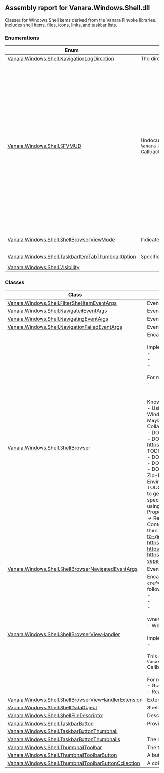 ## Assembly report for Vanara.Windows.Shell.dll
Classes for Windows Shell items derived from the Vanara PInvoke libraries. Includes shell items, files, icons, links, and taskbar lists.
### Enumerations
Enum | Description | Values
---- | ---- | ----
[Vanara.Windows.Shell.NavigationLogDirection](https://github.com/dahall/Vanara/search?l=C%23&q=NavigationLogDirection) | The direction argument for NavigateFromHistory() | Forward, Backward
[Vanara.Windows.Shell.SFVMUD](https://github.com/dahall/Vanara/search?l=C%23&q=SFVMUD) | Undocumented Flags used by `Vanara.PInvoke.Shell32.IShellFolderViewCB.MessageSFVCB(Vanara.PInvoke.Shell32.SFVM,System.IntPtr,System.IntPtr,System.IntPtr@)` Callback Handler. | SFVM_SELECTIONCHANGED, SFVM_DRAWMENUITEM, SFVM_MEASUREMENUITEM, SFVM_EXITMENULOOP, SFVM_VIEWRELEASE, SFVM_GETNAMELENGTH, SFVM_WINDOWCLOSING, SFVM_LISTREFRESHED, SFVM_WINDOWFOCUSED, SFVM_REGISTERCOPYHOOK, SFVM_COPYHOOKCALLBACK, SFVM_ADDINGOBJECT, SFVM_REMOVINGOBJECT, SFVM_GETCOMMANDDIR, SFVM_GETCOLUMNSTREAM, SFVM_CANSELECTALL, SFVM_ISSTRICTREFRESH, SFVM_ISCHILDOBJECT, SFVM_GETEXTVIEWS, SFVM_GET_CUSTOMVIEWINFO, SFVM_ENUMERATEDITEMS, SFVM_GET_VIEW_DATA, SFVM_GET_WEBVIEW_LAYOUT, SFVM_GET_WEBVIEW_CONTENT, SFVM_GET_WEBVIEW_TASKS, SFVM_GET_WEBVIEW_THEME, SFVM_GETDEFERREDVIEWSETTINGS
[Vanara.Windows.Shell.ShellBrowserViewMode](https://github.com/dahall/Vanara/search?l=C%23&q=ShellBrowserViewMode) | Indicates the viewing mode of the ShellBrowser | Icon, SmallIcon, List, Details, Thumbnail, Tile, ThumbStrip, Content, Auto
[Vanara.Windows.Shell.TaskbarItemTabThumbnailOption](https://github.com/dahall/Vanara/search?l=C%23&q=TaskbarItemTabThumbnailOption) | Specifies taskbar button thumbnail tab properties. | TabWindow, MainWindow, MainWindowWhenActive
[Vanara.Windows.Shell.Visibility](https://github.com/dahall/Vanara/search?l=C%23&q=Visibility) |  | Visible, Hidden, Collapsed
### Classes
Class | Description
---- | ----
[Vanara.Windows.Shell.FilterShellItemEventArgs](https://github.com/dahall/Vanara/search?l=C%23&q=FilterShellItemEventArgs) | Event argument for FilterItem event
[Vanara.Windows.Shell.NavigatedEventArgs](https://github.com/dahall/Vanara/search?l=C%23&q=NavigatedEventArgs) | Event argument for The Navigated event
[Vanara.Windows.Shell.NavigatingEventArgs](https://github.com/dahall/Vanara/search?l=C%23&q=NavigatingEventArgs) | Event argument for The Navigating event
[Vanara.Windows.Shell.NavigationFailedEventArgs](https://github.com/dahall/Vanara/search?l=C%23&q=NavigationFailedEventArgs) | Event argument for the NavigatinoFailed event
[Vanara.Windows.Shell.ShellBrowser](https://github.com/dahall/Vanara/search?l=C%23&q=ShellBrowser) | Encapsulates a `Vanara.PInvoke.Shell32.IShellBrowser`-Implementation within an `System.Windows.Forms.UserControl`. <br /><br /> Implements the following Interfaces: <br /> - <seealso cref="T:System.Windows.Forms.IWin32Window" /><br /> - <seealso cref="T:Vanara.PInvoke.Shell32.IShellBrowser" /><br /> - <seealso cref="T:Vanara.PInvoke.Shell32.IServiceProvider" /><br /><br /> For more Information on used techniques see: <br /> - <seealso href="https://www.codeproject.com/Articles/28961/Full-implementation-of-IShellBrowser" /><br /><br /><br /> Known Issues: <br /> - Using windows 10, the virtual Quick-Access folder doesn't get displayed properly. It has to be grouped by "Group" (as shown in Windows Explorer UI), but I couldn't find the OLE-Property for this. Also, if using Groups, the Frequent Files List doesn't have its Icons. Maybe we have to bind to another version of ComCtrls to get this rendered properly - That's just an idea though, cause the Collapse-/Expand-Icons of the Groups have the Windows Vista / Windows 7-Theme, not the Windows 10 Theme as I can see. <br /> - DONE: Keyboard input doesn't work so far. <br /> - DONE: Only Details-Mode should have column headers: (Using Shell32.FOLDERFLAGS.FWF_NOHEADERINALLVIEWS) <br /> https://stackoverflow.com/questions/11776266/ishellview-columnheaders-not-hidden-if-autoview-does-not-choose-details - TODO: CustomDraw, when currently no shellView available <br /> - DONE: Network folder: E_FAIL =&gt; DONE: Returning HRESULT.E_NOTIMPL from MessageSFVCB fixes this <br /> - DONE: Disk Drive (empty): E_CANCELLED_BY_USER <br /> - DONE: Disable header in Details view when grouping is enabled - DONE: Creating ViewWindow using '.CreateViewWindow()' fails on Zip-Folders; =&gt; Fixed again by returning HRESULT.E_NOTIMPL from MessageSFVCB - TODO: internal static readonly bool IsMinVista = Environment.OSVersion.Version.Major &gt;= 6; // TODO: We use one interface, afaik, that only works in vista and above: IFolderView2 - TODO: Windows 10' Quick Access folder has a special type of grouping, can't find out how this works yet. As soon as we would be able to get all the available properties for an particular item, we would be able found out how this grouping works. However, it seems to be a special group, since folders are Tiles, whereas files are shown in Details mode. - NOTE: The grouping is done by 'Group'. Activate it using "Group by-&gt;More-&gt;Group", and then do the grouping. However, the Icons for 'Recent Files'-Group get lost. - TODO: ViewMode-Property, Thumbnailsize =&gt; Set ThumbnailSize for Large, ExtraLarge, etc. - DONE: Keyboard-Handling - DONE: BrowseObject -&gt;Parent -&gt; Relative - TODO: Properties in design editor!!! - TODO: Write History correctly! - TODO: Check getting / losing Focus! again - TODO: Context-Menu -&gt; "Open File Location" doesn't work on folder "Quick Access" - TODO: When columns get reordered in details mode, then navigate to another folder, then back =&gt; column content gets messed NOTE: https://stackoverflow.com/questions/7698602/how-to-get-embedded-explorer-ishellview-to-be-browsable-i-e-trigger-browseobje NOTE: https://stackoverflow.com/questions/54390268/getting-the-current-ishellview-user-is-interacting-with NOTE: https://www.codeproject.com/Articles/35197/Undocumented-List-View-Features // IMPORTANT! NOTE: https://answers.microsoft.com/en-us/windows/forum/windows_10-files-winpc/windows-10-quick-access-folders-grouped-separately/ecd4be4a-1847-4327-8c44-5aa96e0120b8
[Vanara.Windows.Shell.ShellBrowserNavigatedEventArgs](https://github.com/dahall/Vanara/search?l=C%23&q=ShellBrowserNavigatedEventArgs) | Event argument for The Navigated event.
[Vanara.Windows.Shell.ShellBrowserViewHandler](https://github.com/dahall/Vanara/search?l=C%23&q=ShellBrowserViewHandler) | Encapsulates an `Vanara.PInvoke.Shell32.IShellFolderViewCB">IShellFolderViewCB</see>-Implementation within an <see cref="T:System.IDisposable`-Object. Beside that it's implemented as a Wrapper-Object that is responsible for creating and disposing the following objects aka Interface-Instances: <br /> - <seealso cref="T:Vanara.Windows.Shell.ShellFolder" /><br /> - <seealso cref="T:Vanara.PInvoke.Shell32.IShellView" /><br /> - <seealso cref="T:Vanara.PInvoke.Shell32.IFolderView2" /><br /><br /> While doing that, it also handles some common error cases: <br /> - When there's no disk in a disk drive <br /><br /> Implements the following Interfaces: <br /> - <seealso cref="T:Vanara.PInvoke.Shell32.IShellFolderViewCB" /><br /><br /> This class make use of some <see cref="T:Vanara.Windows.Shell.SFVMUD">undocumented Messages</see> in its `Vanara.PInvoke.Shell32.IShellFolderViewCB.MessageSFVCB(Vanara.PInvoke.Shell32.SFVM,System.IntPtr,System.IntPtr,System.IntPtr@)` Callback Handler. <br /><br /> For more Information on these see: <br /> - Google Drive Shell Extension: <seealso href="https://github.com/google/google-drive-shell-extension/blob/master/DriveFusion/ShellFolderViewCBHandler.cpp"> ShellFolderViewCBHandler.cpp</seealso><br /> - ReactOS: <seealso href="https://doxygen.reactos.org/d2/dbb/IShellFolderViewCB_8cpp.html">IShellFolderViewCB.cpp File Reference </seealso>, <seealso href="https://doxygen.reactos.org/d2/dbb/IShellFolderViewCB_8cpp_source.html">IShellFolderViewCB.cpp</seealso>
[Vanara.Windows.Shell.ShellBrowserViewHandlerExtension](https://github.com/dahall/Vanara/search?l=C%23&q=ShellBrowserViewHandlerExtension) | Extension methods for `Vanara.Windows.Shell.ShellBrowserViewHandler`.
[Vanara.Windows.Shell.ShellDataObject](https://github.com/dahall/Vanara/search?l=C%23&q=ShellDataObject) | Shell extended `System.Windows.Forms.DataObject`.
[Vanara.Windows.Shell.ShellFileDescriptor](https://github.com/dahall/Vanara/search?l=C%23&q=ShellFileDescriptor) | Describes the properties of a file that is being copied by means of the clipboard during a Microsoft ActiveX drag-and-drop operation.
[Vanara.Windows.Shell.TaskbarButton](https://github.com/dahall/Vanara/search?l=C%23&q=TaskbarButton) | Provides access to the functionality of the taskbar button.
[Vanara.Windows.Shell.TaskbarButtonThumbnail](https://github.com/dahall/Vanara/search?l=C%23&q=TaskbarButtonThumbnail) | 
[Vanara.Windows.Shell.TaskbarButtonThumbnails](https://github.com/dahall/Vanara/search?l=C%23&q=TaskbarButtonThumbnails) | The list of thumbnails to be displayed on the taskbar button.
[Vanara.Windows.Shell.ThumbnailToolbar](https://github.com/dahall/Vanara/search?l=C%23&q=ThumbnailToolbar) | The toolbar associated with thumbnails shown when hovering over an application's taskbar button.
[Vanara.Windows.Shell.ThumbnailToolbarButton](https://github.com/dahall/Vanara/search?l=C%23&q=ThumbnailToolbarButton) | A button in the toolbar associated with thumbnails displayed on a taskbar button.
[Vanara.Windows.Shell.ThumbnailToolbarButtonCollection](https://github.com/dahall/Vanara/search?l=C%23&q=ThumbnailToolbarButtonCollection) | A collection of thumbnail toolbar buttons.
